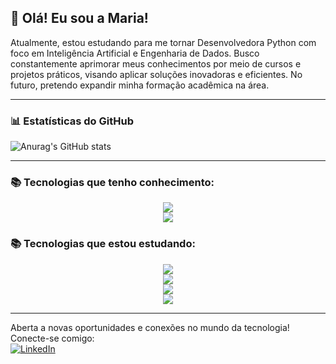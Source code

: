 ## 👋 Olá! Eu sou a Maria!  

Atualmente, estou estudando para me tornar Desenvolvedora Python com foco em Inteligência Artificial e Engenharia de Dados. Busco constantemente aprimorar meus conhecimentos por meio de cursos e projetos práticos, visando aplicar soluções inovadoras e eficientes. No futuro, pretendo expandir minha formação acadêmica na área.  

---

### 📊 Estatísticas do GitHub  
![Anurag's GitHub stats](https://github-readme-stats.vercel.app/api?username=mariaeducorrea&show_icons=true&theme=tokyonight)  

---
### 📚 Tecnologias que tenho conhecimento:
<div align="center">
    <img src="https://img.shields.io/badge/Git-F05032?style=for-the-badge&logo=git&logoColor=white"/><br>
    <img src="https://img.shields.io/badge/VSCode-007ACC?style=for-the-badge&logo=visual-studio-code&logoColor=white"/><br>
</div>  

### 📚 Tecnologias que estou estudando:  
<div align="center">
    <img src="https://img.shields.io/badge/Python-3776AB?style=for-the-badge&logo=python&logoColor=white"/><br>
    <img src="https://img.shields.io/badge/PostgreSQL-316192?style=for-the-badge&logo=postgresql&logoColor=white"/><br>
    <img src="https://img.shields.io/badge/MySQL-005C84?style=for-the-badge&logo=mysql&logoColor=white"/><br>
    <img src="https://img.shields.io/badge/SQLite-07405E?style=for-the-badge&logo=sqlite&logoColor=white"/><br>
</div>  

---
Aberta a novas oportunidades e conexões no mundo da tecnologia! Conecte-se comigo:  
[![LinkedIn](https://img.shields.io/badge/LinkedIn-0077B5?style=for-the-badge&logo=linkedin&logoColor=white)](https://www.linkedin.com/in/maria-eduarda-corr%C3%AAa-544725279/)  
